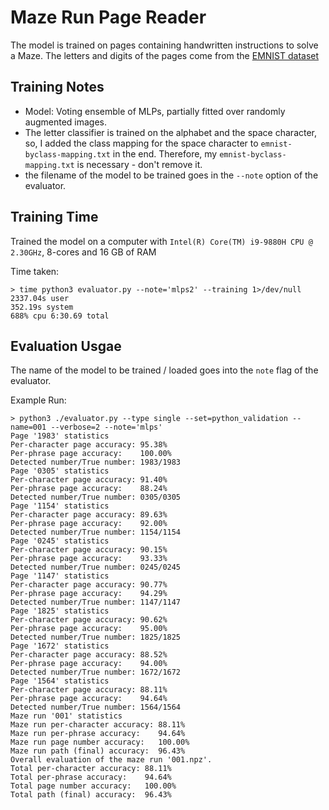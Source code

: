 # Maze Run Page Reader

The model is trained on pages containing handwritten instructions to solve a Maze.
The letters and digits of the pages come from the [EMNIST dataset](https://www.nist.gov/itl/products-and-services/emnist-dataset)

## Training Notes

- Model: Voting ensemble of MLPs, partially fitted over randomly augmented images.
- The letter classifier is trained on the alphabet and the space character, so, I added the class mapping for the space character to `emnist-byclass-mapping.txt` in the end. Therefore, my `emnist-byclass-mapping.txt` is necessary - don't remove it.
- the filename of the model to be trained goes in the `--note` option of the evaluator.

## Training Time

Trained the model on a computer with `Intel(R) Core(TM) i9-9880H CPU @ 2.30GHz`, 8-cores and 16 GB of RAM

Time taken:
```
> time python3 evaluator.py --note='mlps2' --training 1>/dev/null
2337.04s user
352.19s system
688% cpu 6:30.69 total
```

## Evaluation Usgae

The name of the model to be trained / loaded goes into the `note` flag of the evaluator.

Example Run:
```
> python3 ./evaluator.py --type single --set=python_validation --name=001 --verbose=2 --note='mlps'
Page '1983' statistics
Per-character page accuracy: 95.38%
Per-phrase page accuracy:    100.00%
Detected number/True number: 1983/1983
Page '0305' statistics
Per-character page accuracy: 91.40%
Per-phrase page accuracy:    88.24%
Detected number/True number: 0305/0305
Page '1154' statistics
Per-character page accuracy: 89.63%
Per-phrase page accuracy:    92.00%
Detected number/True number: 1154/1154
Page '0245' statistics
Per-character page accuracy: 90.15%
Per-phrase page accuracy:    93.33%
Detected number/True number: 0245/0245
Page '1147' statistics
Per-character page accuracy: 90.77%
Per-phrase page accuracy:    94.29%
Detected number/True number: 1147/1147
Page '1825' statistics
Per-character page accuracy: 90.62%
Per-phrase page accuracy:    95.00%
Detected number/True number: 1825/1825
Page '1672' statistics
Per-character page accuracy: 88.52%
Per-phrase page accuracy:    94.00%
Detected number/True number: 1672/1672
Page '1564' statistics
Per-character page accuracy: 88.11%
Per-phrase page accuracy:    94.64%
Detected number/True number: 1564/1564
Maze run '001' statistics
Maze run per-character accuracy: 88.11%
Maze run per-phrase accuracy:    94.64%
Maze run page number accuracy:   100.00%
Maze run path (final) accuracy:  96.43%
Overall evaluation of the maze run '001.npz'.
Total per-character accuracy: 88.11%
Total per-phrase accuracy:    94.64%
Total page number accuracy:   100.00%
Total path (final) accuracy:  96.43%
```
